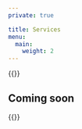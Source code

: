 ```yaml
---
private: true

title: Services
menu:
  main:
    weight: 2
---
```


{{<marker>}}

<h2 class="m-0">
Coming soon
</h2>

{{</marker>}}
